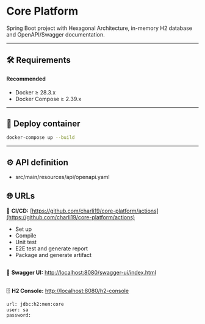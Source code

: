 # Core Platform

Spring Boot project with Hexagonal Architecture, in-memory H2 database and OpenAPI/Swagger documentation.

---

## 🛠️ Requirements
#### Recommended

- Docker ≥ 28.3.x
- Docker Compose ≥ 2.39.x

---

## 🐳 Deploy container

```bash
docker-compose up --build
```
---

## ⚙️ API definition

- src/main/resources/api/openapi.yaml

## 🌐 URLs
🚀 **CI/CD:** [https://github.com/charli19/core-platform/actions](https://github.com/charli19/core-platform/actions)
- Set up
- Compile
- Unit test
- E2E test and generate report
- Package and generate artifact
##
📄 **Swagger UI:** [http://localhost:8080/swagger-ui/index.html](http://localhost:8080/swagger-ui/index.html)
##
🗄️ **H2 Console:** [http://localhost:8080/h2-console](http://localhost:8080/h2-console)
```bash
url: jdbc:h2:mem:core
user: sa
password:
```